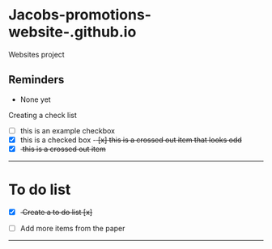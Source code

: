 # Jacobs-promotions-website-.github.io
Websites project

## Reminders
- None yet

Creating a check list
- [ ] this is an example checkbox
- [x] this is a checked box
-<del> [x] this is a crossed out item that looks odd </del>
- [x] <del> this is a crossed out item </del>
---

# To do list
- [x] <del> Create a to do list [x] </del>
- [ ] Add more items from the paper


---
